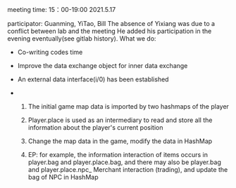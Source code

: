 meeting time: 15：00-19:00 2021.5.17

participator: Guanming, YiTao, Bill
The absence of Yixiang was due to a conflict between lab and the meeting
He added his participation in the evening eventually(see gitlab history).
What we do: 
- Co-writing codes time
- Improve the data exchange object for inner data exchange
- An external data interface(i/0) has been established

- 1. The initial game map data is imported by two hashmaps of the player
  
  2. Player.place is used as an intermediary to read and store all the information about the player's current position
  
  3. Change the map data in the game, modify the data in HashMap
  
  4. EP: for example, the information interaction of items occurs in player.bag and player.place.bag, and there may also be player.bag and player.place.npc_ Merchant interaction (trading), and update the bag of NPC in HashMap